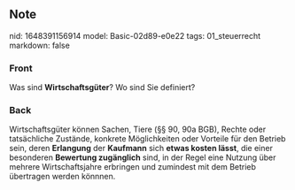 ## Note
nid: 1648391156914
model: Basic-02d89-e0e22
tags: 01_steuerrecht
markdown: false

### Front
Was sind <b>Wirtschaftsgüter</b>? Wo sind Sie definiert?

### Back
Wirtschaftsgüter können Sachen, Tiere (§§ 90, 90a BGB), Rechte oder
tatsächliche Zustände, konkrete Möglichkeiten oder Vorteile für den
Betrieb sein, deren <b>Erlangung</b> der <b>Kaufmann</b> sich
<b>etwas kosten lässt</b>, die einer besonderen <b>Bewertung
zugänglich</b> sind, in der Regel eine Nutzung über mehrere
Wirtschaftsjahre erbringen und zumindest mit dem Betrieb übertragen
werden könnnen.
